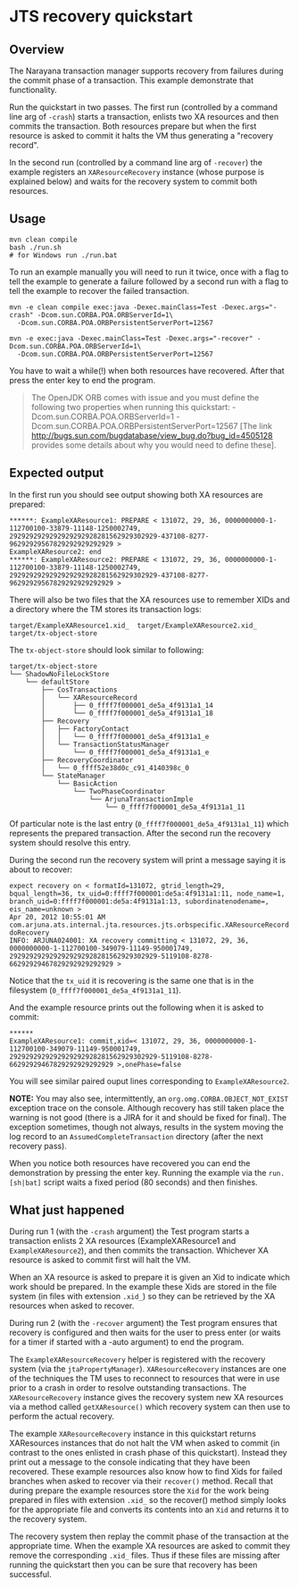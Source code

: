 # JTS recovery quickstart

## Overview

The Narayana transaction manager supports recovery from failures during the commit phase of a transaction.
This example demonstrate that functionality.

Run the quickstart in two passes. The first run (controlled by a command line arg of `-crash`)
starts a transaction, enlists two XA resources and then commits the transaction. Both resources
prepare but when the first resource is asked to commit it halts the VM thus generating a "recovery record".

In the second run (controlled by a command line arg of `-recover`) the example registers an `XAResourceRecovery`
instance (whose purpose is explained below) and waits for the recovery system to commit both resources.

## Usage

```
mvn clean compile
bash ./run.sh
# for Windows run ./run.bat
````

To run an example manually you will need to run it twice, once with a flag to tell the example to
generate a failure followed by a second run with a flag to tell the example to recover the failed transaction.

 ```
 mvn -e clean compile exec:java -Dexec.mainClass=Test -Dexec.args="-crash" -Dcom.sun.CORBA.POA.ORBServerId=1\
   -Dcom.sun.CORBA.POA.ORBPersistentServerPort=12567

 mvn -e exec:java -Dexec.mainClass=Test -Dexec.args="-recover" -Dcom.sun.CORBA.POA.ORBServerId=1\
   -Dcom.sun.CORBA.POA.ORBPersistentServerPort=12567
 ```
 

You have to wait a while(!) when both resources have recovered.
After that press the enter key to end the program.

> The OpenJDK ORB comes with issue and you must define the following two properties when running this quickstart:
 -Dcom.sun.CORBA.POA.ORBServerId=1 -Dcom.sun.CORBA.POA.ORBPersistentServerPort=12567
 [The link http://bugs.sun.com/bugdatabase/view_bug.do?bug_id=4505128 provides some details about
 why you would need to define these].

## Expected output


In the first run you should see output showing both XA resources are prepared:

```
******: ExampleXAResource1: PREPARE < 131072, 29, 36, 0000000000-1-112700100-33879-11148-1250002749, 2929292929292929292928281562929302929-437108-8277-96292929567829292929292929 >
ExampleXAResource2: end
******: ExampleXAResource2: PREPARE < 131072, 29, 36, 0000000000-1-112700100-33879-11148-1250002749, 2929292929292929292928281562929302929-437108-8277-96292929567829292929292929 >
```

There will also be two files that the XA resources use to remember XIDs and a directory where
the TM stores its transaction logs:

```
target/ExampleXAResource1.xid_  target/ExampleXAResource2.xid_  target/tx-object-store
```

The `tx-object-store` should look similar to following:

```
target/tx-object-store
└── ShadowNoFileLockStore
    └── defaultStore
        ├── CosTransactions
        │   └── XAResourceRecord
        │       ├── 0_ffff7f000001_de5a_4f9131a1_14
        │       └── 0_ffff7f000001_de5a_4f9131a1_18
        ├── Recovery
        │   ├── FactoryContact
        │   │   └── 0_ffff7f000001_de5a_4f9131a1_e
        │   └── TransactionStatusManager
        │       └── 0_ffff7f000001_de5a_4f9131a1_e
        ├── RecoveryCoordinator
        │   └── 0_ffff52e38d0c_c91_4140398c_0
        └── StateManager
            └── BasicAction
                └── TwoPhaseCoordinator
                    └── ArjunaTransactionImple
                        └── 0_ffff7f000001_de5a_4f9131a1_11
```

Of particular note is the last entry (`0_ffff7f000001_de5a_4f9131a1_11`) which represents the prepared
transaction. After the second run the recovery system should resolve this entry.

During the second run the recovery system will print a message saying it is about to recover:

```
expect recovery on < formatId=131072, gtrid_length=29, bqual_length=36, tx_uid=0:ffff7f000001:de5a:4f9131a1:11, node_name=1, branch_uid=0:ffff7f000001:de5a:4f9131a1:13, subordinatenodename=, eis_name=unknown >
Apr 20, 2012 10:55:01 AM com.arjuna.ats.internal.jta.resources.jts.orbspecific.XAResourceRecord doRecovery
INFO: ARJUNA024001: XA recovery committing < 131072, 29, 36, 0000000000-1-112700100-349079-11149-950001749, 2929292929292929292928281562929302929-5119108-8278-66292929467829292929292929 >
```

Notice that the `tx_uid` it is recovering is the same one that is in the filesystem (`0_ffff7f000001_de5a_4f9131a1_11`).

And the example resource prints out the following when it is asked to commit:

```
******
ExampleXAResource1: commit,xid=< 131072, 29, 36, 0000000000-1-112700100-349079-11149-950001749, 2929292929292929292928281562929302929-5119108-8278-66292929467829292929292929 >,onePhase=false
```

You will see similar paired ouput lines corresponding to `ExampleXAResource2`.

**NOTE:** You may also see, intermittently, an `org.omg.CORBA.OBJECT_NOT_EXIST` exception trace on the console.
Although recovery has still taken place the warning is not good (there is a JIRA for it and should be fixed
for final). The exception sometimes, though not always, results in the system moving the log record to an
`AssumedCompleteTransaction` directory (after the next recovery pass).

When you notice both resources have recovered you can end the demonstration by pressing the enter key.
Running the example via the `run.[sh|bat]` script waits a fixed period (80 seconds) and then finishes.

## What just happened

During run 1 (with the `-crash` argument) the Test program starts a transaction enlists 2 XA resources
(ExampleXAResource1 and `ExampleXAResource2`), and then commits the transaction. Whichever XA resource
is asked to commit first will halt the VM.

When an XA resource is asked to prepare it is given an Xid to indicate which work should be prepared.
In the example these Xids are stored in the file system (in files with extension `.xid_`) so they can be
retrieved by the XA resources when asked to recover.

During run 2 (with the `-recover` argument) the Test program ensures that recovery is configured and then
waits for the user to press enter (or waits for a timer if started with a -auto argument) to end the program.

The `ExampleXAResourceRecovery` helper is registered with the recovery system (via the `jtaPropertyManager`).
`XAResourceRecovery` instances are one of the techniques the TM uses to reconnect to resources that were in
use prior to a crash in order to resolve outstanding transactions. The `XAResourceRecovery` instance gives
the recovery system new XA resources via a method called `getXAResource()` which recovery system can then
use to perform the actual recovery.

The example `XAResourceRecovery` instance in this quickstart returns XAResources instances that do not
halt the VM when asked to commit (in contrast to the ones enlisted in crash phase of this quickstart).
Instead they print out a message to the console indicating that they have been recovered. These example
resources also know how to find Xids for failed branches when asked to recover via their `recover()` method.
Recall that during prepare the example resources store the `Xid` for the work being prepared in files with
extension `.xid_` so the recover() method simply looks for the appropriate file and converts its contents
into an `Xid` and returns it to the recovery system.

The recovery system then replay the commit phase of the transaction at the appropriate time.
When the example XA resources are asked to commit they remove the corresponding `.xid_` files. Thus if these
files are missing after running the quickstart then you can be sure that recovery has been successful.
